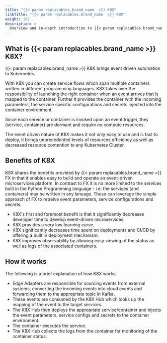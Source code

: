 ```yaml
---
title: "{{< param replacables.brand_name  >}} K8X"
linkTitle: "{{< param replacables.brand_name  >}} K8X"
weight: 102
description: >
  Overview and in-depth introduction to {{< param replacables.brand_name  >}} Event Driven Kubernetes.
---
```



## What is {{< param replacables.brand_name  >}} K8X?

{{< param replacables.brand_name  >}} K8X brings event driven automation to Kubernetes. 

With K8X you can create service flows which span multiple containers written in different programming languages. K8X takes over the responsibility of launching the right container when an event arrives that is mapped to the container. Further it provides the container with the incoming parameters, the service specific configurations and secrets injected into the container environment.

Since each service or container is invoked upon an event trigger, they (service, container) are dormant and require no compute resources.

The event driven nature of K8X makes it not only easy to use and is fast to deploy, it brings unprecedented levels of resources efficiency as well as decreased resource contention to any Kubernetes Cluster.

## Benefits of K8X

K8X shares the benefits provided by {{< param replacables.brand_name  >}} FX in that it enables easy to build and operate an event-driven microservices platform. In contrast to FX it is no more limited to the services built in the Python Programming language - i.e. the services (and containers) may be written in any lanuage. These can leverage the simple approach of FX to retreive event parameters, service configurations and secrets.

* K8X's first and foremost benefit is that it significantly decreases developer time to develop event-driven microservices. 
* K8X provides a very low learning curve.
* K8X significantly decreases time spent on deployments and CI/CD by offering a built in deployment mechanism.
* K8X improves observability by allowing easy viewing of the status as well as logs of the associated containers.


## How it works
The following is a brief explanation of how K8X works:

* Edge Adapters are responsible for sourcing events from external systems, converting the incoming events into cloud events and forwarding them to the appropriate topic in Kafka. 
* These events are consumed by the K8X Hub which looks up the mapping of the event to the target services.
* The K8X Hub then deploys the appropriate service/container and injects the event parameters, service configs and secrets to the container environment.
* The container executes the service.
* The K8X Hub collects the logs from the container for monitoring of the container status.